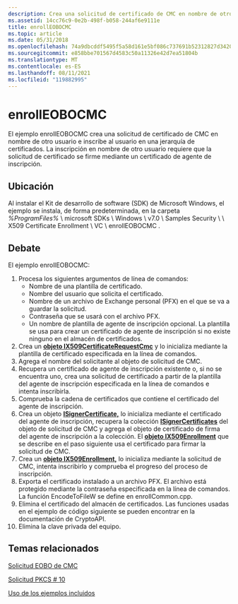 ```yaml
---
description: Crea una solicitud de certificado de CMC en nombre de otro usuario e inscribe al usuario en una jerarquía de certificados.
ms.assetid: 14cc76c9-0e2b-498f-b058-244af6e9111e
title: enrollEOBOCMC
ms.topic: article
ms.date: 05/31/2018
ms.openlocfilehash: 74a9dbcddf5495f5a58d161e5bf086c737691b52312827d3420ca13a47440822
ms.sourcegitcommit: e858bbe701567d4583c50a11326e42d7ea51804b
ms.translationtype: MT
ms.contentlocale: es-ES
ms.lasthandoff: 08/11/2021
ms.locfileid: "119882995"
---
```

# <a name="enrolleobocmc"></a>enrollEOBOCMC

El ejemplo enrollEOBOCMC crea una solicitud de certificado de CMC en nombre de otro usuario e inscribe al usuario en una jerarquía de certificados. La inscripción en nombre de otro usuario requiere que la solicitud de certificado se firme mediante un certificado de agente de inscripción.

## <a name="location"></a>Ubicación

Al instalar el Kit de desarrollo de software (SDK) de Microsoft Windows, el ejemplo se instala, de forma predeterminada, en la carpeta *%ProgramFiles%* \\ microsoft SDKs \\ Windows \\ v7.0 \\ Samples Security \\ \\ X509 Certificate Enrollment \\ VC \\ enrollEOBOCMC .

## <a name="discussion"></a>Debate

El ejemplo enrollEOBOCMC:

1.  Procesa los siguientes argumentos de línea de comandos:
    -   Nombre de una plantilla de certificado.
    -   Nombre del usuario que solicita el certificado.
    -   Nombre de un archivo de Exchange personal (PFX) en el que se va a guardar la solicitud.
    -   Contraseña que se usará con el archivo PFX.
    -   Un nombre de plantilla de agente de inscripción opcional. La plantilla se usa para crear un certificado de agente de inscripción si no existe ninguno en el almacén de certificados.
2.  Crea un [**objeto IX509CertificateRequestCmc**](/windows/desktop/api/CertEnroll/nn-certenroll-ix509certificaterequestcmc) y lo inicializa mediante la plantilla de certificado especificada en la línea de comandos.
3.  Agrega el nombre del solicitante al objeto de solicitud de CMC.
4.  Recupera un certificado de agente de inscripción existente o, si no se encuentra uno, crea una solicitud de certificado a partir de la plantilla del agente de inscripción especificada en la línea de comandos e intenta inscribirla.
5.  Comprueba la cadena de certificados que contiene el certificado del agente de inscripción.
6.  Crea un objeto [**ISignerCertificate,**](/windows/desktop/api/CertEnroll/nn-certenroll-isignercertificate) lo inicializa mediante el certificado del agente de inscripción, recupera la colección [**ISignerCertificates**](/windows/desktop/api/CertEnroll/nn-certenroll-isignercertificates) del objeto de solicitud de CMC y agrega el objeto de certificado de firma del agente de inscripción a la colección. El [**objeto IX509Enrollment**](/windows/desktop/api/CertEnroll/nn-certenroll-ix509enrollment) que se describe en el paso siguiente usa el certificado para firmar la solicitud de CMC.
7.  Crea un [**objeto IX509Enrollment,**](/windows/desktop/api/CertEnroll/nn-certenroll-ix509enrollment) lo inicializa mediante la solicitud de CMC, intenta inscribirlo y comprueba el progreso del proceso de inscripción.
8.  Exporta el certificado instalado a un archivo PFX. El archivo está protegido mediante la contraseña especificada en la línea de comandos. La función EncodeToFileW se define en enrollCommon.cpp.
9.  Elimina el certificado del almacén de certificados. Las funciones usadas en el ejemplo de código siguiente se pueden encontrar en la documentación de CryptoAPI.
10. Elimina la clave privada del equipo.

## <a name="related-topics"></a>Temas relacionados

<dl> <dt>

[Solicitud EOBO de CMC](cmc-eobo-request.md)
</dt> <dt>

[Solicitud PKCS \# 10](pkcs--10-request.md)
</dt> <dt>

[Uso de los ejemplos incluidos](using-the-included-samples.md)
</dt> </dl>

 

 



